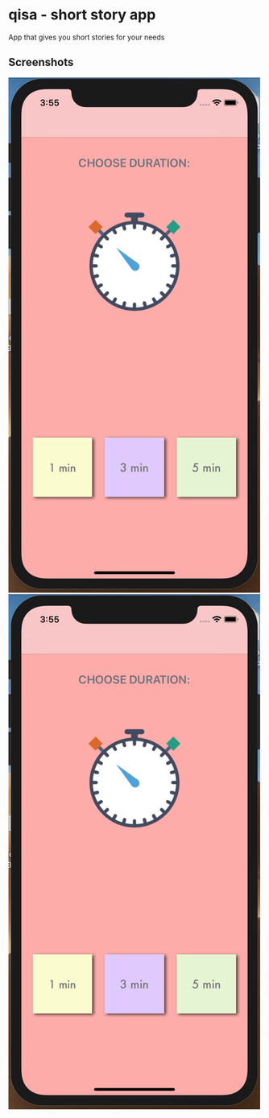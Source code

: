# qisa - short story app
App that gives you short stories for your needs

## Screenshots
![alt_text](https://github.com/bakubay/qisa/blob/master/MainScreen.png)
![alt_text](https://github.com/bakubay/qisa/blob/master/MainScreen.png)

